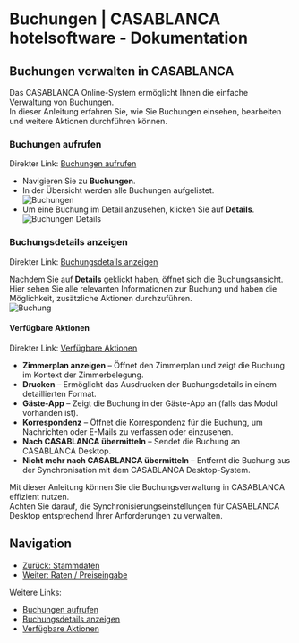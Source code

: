 # Buchungen | CASABLANCA hotelsoftware - Dokumentation

## Buchungen verwalten in CASABLANCA

Das CASABLANCA Online-System ermöglicht Ihnen die einfache Verwaltung von Buchungen.  
In dieser Anleitung erfahren Sie, wie Sie Buchungen einsehen, bearbeiten und weitere Aktionen durchführen können.

### Buchungen aufrufen

Direkter Link: [Buchungen aufrufen](https://docs.casablanca.at/cloud/bookings/#buchungen-aufrufen "Direkter Link zu Buchungen aufrufen")

* Navigieren Sie zu **Buchungen**.
* In der Übersicht werden alle Buchungen aufgelistet.  
  ![Buchungen](https://docs.casablanca.at/assets/images/buchungen-361103d14fbe7c73979e71cbe987f4a3.png "Buchungen")
* Um eine Buchung im Detail anzusehen, klicken Sie auf **Details**.  
  ![Buchungen Details](https://docs.casablanca.at/assets/images/buchungen_details-4530c4a2e0424d937662890f374e0041.png "Buchungen")

### Buchungsdetails anzeigen

Direkter Link: [Buchungsdetails anzeigen](https://docs.casablanca.at/cloud/bookings/#buchungsdetails-anzeigen "Direkter Link zu Buchungsdetails anzeigen")

Nachdem Sie auf **Details** geklickt haben, öffnet sich die Buchungsansicht.  
Hier sehen Sie alle relevanten Informationen zur Buchung und haben die Möglichkeit, zusätzliche Aktionen durchzuführen.  
![Buchung](https://docs.casablanca.at/assets/images/buchung-9d95a2b5c409791d003ec831b57895a8.png "Buchungen")

#### Verfügbare Aktionen

Direkter Link: [Verfügbare Aktionen](https://docs.casablanca.at/cloud/bookings/#verfügbare-aktionen "Direkter Link zu Verfügbare Aktionen")

* **Zimmerplan anzeigen** – Öffnet den Zimmerplan und zeigt die Buchung im Kontext der Zimmerbelegung.
* **Drucken** – Ermöglicht das Ausdrucken der Buchungsdetails in einem detaillierten Format.
* **Gäste-App** – Zeigt die Buchung in der Gäste-App an (falls das Modul vorhanden ist).
* **Korrespondenz** – Öffnet die Korrespondenz für die Buchung, um Nachrichten oder E-Mails zu verfassen oder einzusehen.
* **Nach CASABLANCA übermitteln** – Sendet die Buchung an CASABLANCA Desktop.
* **Nicht mehr nach CASABLANCA übermitteln** – Entfernt die Buchung aus der Synchronisation mit dem CASABLANCA Desktop-System.

Mit dieser Anleitung können Sie die Buchungsverwaltung in CASABLANCA effizient nutzen.  
Achten Sie darauf, die Synchronisierungseinstellungen für CASABLANCA Desktop entsprechend Ihrer Anforderungen zu verwalten.

## Navigation

* [Zurück: Stammdaten](https://docs.casablanca.at/cloud/main_data/)
* [Weiter: Raten / Preiseingabe](https://docs.casablanca.at/cloud/raten/)

Weitere Links:
* [Buchungen aufrufen](https://docs.casablanca.at/cloud/bookings/#buchungen-aufrufen)
* [Buchungsdetails anzeigen](https://docs.casablanca.at/cloud/bookings/#buchungsdetails-anzeigen)
* [Verfügbare Aktionen](https://docs.casablanca.at/cloud/bookings/#verfügbare-aktionen)